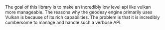 The goal of this library is to make an incredibly low level api like vulkan more manageable. The reasons why the geodesy engine primarily uses
Vulkan is because of its rich capabilities. The problem is that it is incredibly cumbersome to manage and handle such a verbose API.